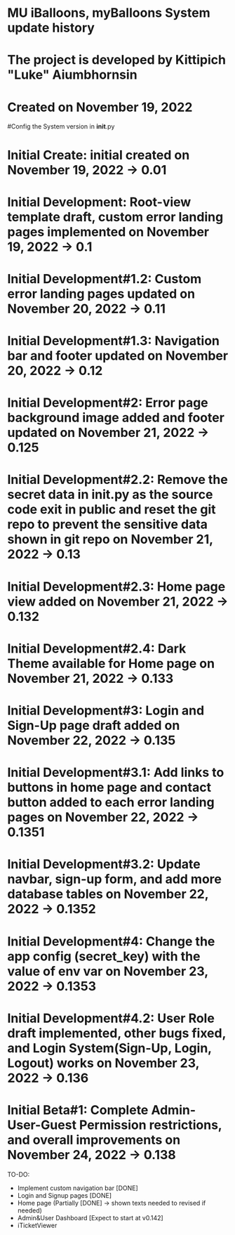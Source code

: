 # MU iBalloons, myBalloons System update history

# The project is developed by Kittipich "Luke" Aiumbhornsin

# Created on November 19, 2022

#Config the System version in **init**.py

# Initial Create: initial created on November 19, 2022 -> 0.01

# Initial Development: Root-view template draft, custom error landing pages implemented on November 19, 2022 -> 0.1

# Initial Development#1.2: Custom error landing pages updated on November 20, 2022 -> 0.11

# Initial Development#1.3: Navigation bar and footer updated on November 20, 2022 -> 0.12

# Initial Development#2: Error page background image added and footer updated on November 21, 2022 -> 0.125

# Initial Development#2.2: Remove the secret data in **init**.py as the source code exit in public and reset the git repo to prevent the sensitive data shown in git repo on November 21, 2022 -> 0.13

# Initial Development#2.3: Home page view added on November 21, 2022 -> 0.132

# Initial Development#2.4: Dark Theme available for Home page on November 21, 2022 -> 0.133

# Initial Development#3: Login and Sign-Up page draft added on November 22, 2022 -> 0.135

# Initial Development#3.1: Add links to buttons in home page and contact button added to each error landing pages on November 22, 2022 -> 0.1351

# Initial Development#3.2: Update navbar, sign-up form, and add more database tables on November 22, 2022 -> 0.1352

# Initial Development#4: Change the app config (secret_key) with the value of env var on November 23, 2022 -> 0.1353

# Initial Development#4.2: User Role draft implemented, other bugs fixed, and Login System(Sign-Up, Login, Logout) works on November 23, 2022 -> 0.136

# Initial Beta#1: Complete Admin-User-Guest Permission restrictions, and overall improvements on November 24, 2022 -> 0.138

TO-DO:

- Implement custom navigation bar [DONE]
- Login and Signup pages [DONE]
- Home page (Partially [DONE] -> shown texts needed to revised if needed)
- Admin&User Dashboard [Expect to start at v0.142]
- iTicketViewer
